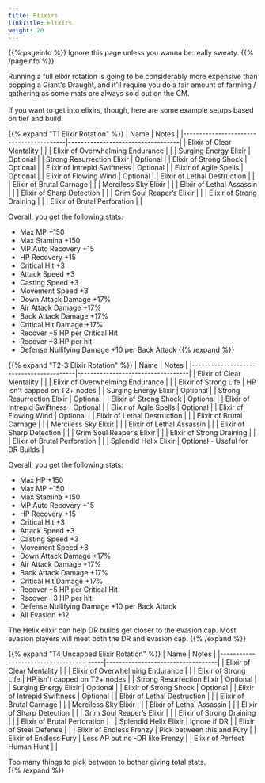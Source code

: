 ```yaml
---
title: Elixirs
linkTitle: Elixirs
weight: 20
---
```


{{% pageinfo %}}
Ignore this page unless you wanna be really sweaty.
{{% /pageinfo %}}

Running a full elixir rotation is going to be considerably more expensive than popping a Giant's Draught, and it'll require you do a fair amount of farming / gathering as some mats are always sold out on the CM.  
<br>
If you want to get into elixirs, though, here are some example setups based on tier and build.

{{% expand "T1 Elixir Rotation" %}}
| Name                                    | Notes                             |
|-----------------------------------------|-----------------------------------|
| Elixir of Clear Mentality               |                                   |
| Elixir of Overwhelming Endurance        |                                   |
| Surging Energy Elixir                   | Optional                          |
| Strong Resurrection Elixir              | Optional                          |
| Elixir of Strong Shock                  | Optional                          |
| Elixir of Intrepid Swiftness            | Optional                          |
| Elixir of Agile Spells                  | Optional                          |
| Elixir of Flowing Wind                  | Optional                          |
| Elixir of Lethal Destruction            |                                   |
| Elixir of Brutal Carnage                |                                   |
| Merciless Sky Elixir                    |                                   |
| Elixir of Lethal Assassin               |                                   |
| Elixir of Sharp Detection               |                                   |
| Grim Soul Reaper’s Elixir               |                                   |
| Elixir of Strong Draining               |                                   |
| Elixir of Brutal Perforation            |                                   |

Overall, you get the following stats:
- Max MP +150
- Max Stamina +150
- MP Auto Recovery +15
- HP Recovery +15
- Critical Hit +3
- Attack Speed +3
- Casting Speed +3
- Movement Speed +3
- Down Attack Damage +17%
- Air Attack Damage +17%
- Back Attack Damage +17%
- Critical Hit Damage +17%
- Recover +5 HP per Critical Hit
- Recover +3 HP per hit
- Defense Nullifying Damage +10 per Back Attack
{{% /expand %}}

{{% expand "T2-3 Elixir Rotation" %}}
| Name                                    | Notes                             |
|-----------------------------------------|-----------------------------------|
| Elixir of Clear Mentality               |                                   |
| Elixir of Overwhelming Endurance        |                                   |
| Elixir of Strong Life                   | HP isn't capped on T2+ nodes      |
| Surging Energy Elixir                   | Optional                          |
| Strong Resurrection Elixir              | Optional                          |
| Elixir of Strong Shock                  | Optional                          |
| Elixir of Intrepid Swiftness            | Optional                          |
| Elixir of Agile Spells                  | Optional                          |
| Elixir of Flowing Wind                  | Optional                          |
| Elixir of Lethal Destruction            |                                   |
| Elixir of Brutal Carnage                |                                   |
| Merciless Sky Elixir                    |                                   |
| Elixir of Lethal Assassin               |                                   |
| Elixir of Sharp Detection               |                                   |
| Grim Soul Reaper’s Elixir               |                                   |
| Elixir of Strong Draining               |                                   |
| Elixir of Brutal Perforation            |                                   |
| Splendid Helix Elixir                   | Optional - Useful for DR Builds   |

Overall, you get the following stats:
- Max HP +150
- Max MP +150
- Max Stamina +150
- MP Auto Recovery +15
- HP Recovery +15
- Critical Hit +3
- Attack Speed +3
- Casting Speed +3
- Movement Speed +3
- Down Attack Damage +17%
- Air Attack Damage +17%
- Back Attack Damage +17%
- Critical Hit Damage +17%
- Recover +5 HP per Critical Hit
- Recover +3 HP per hit
- Defense Nullifying Damage +10 per Back Attack
- All Evasion +12

The Helix elixir can help DR builds get closer to the evasion cap. Most evasion players will meet both the DR and evasion cap.
{{% /expand %}}

{{% expand "T4 Uncapped Elixir Rotation" %}}
| Name                                    | Notes                             |
|-----------------------------------------|-----------------------------------|
| Elixir of Clear Mentality               |                                   |
| Elixir of Overwhelming Endurance        |                                   |
| Elixir of Strong Life                   | HP isn't capped on T2+ nodes      |
| Strong Resurrection Elixir              | Optional                          |
| Surging Energy Elixir                   | Optional                          |
| Elixir of Strong Shock                  | Optional                          |
| Elixir of Intrepid Swiftness            | Optional                          |
| Elixir of Lethal Destruction            |                                   |
| Elixir of Brutal Carnage                |                                   |
| Merciless Sky Elixir                    |                                   |
| Elixir of Lethal Assassin               |                                   |
| Elixir of Sharp Detection               |                                   |
| Grim Soul Reaper’s Elixir               |                                   |
| Elixir of Strong Draining               |                                   |
| Elixir of Brutal Perforation            |                                   |
| Splendid Helix Elixir                   | Ignore if DR                      |
| Elixir of Steel Defense                 |                                   |
| Elixir of Endless Frenzy                | Pick between this and Fury        |
| Elixir of Endless Fury                  | Less AP but no -DR like Frenzy    |
| Elixir of Perfect Human Hunt            |                                   |

Too many things to pick between to bother giving total stats.  
{{% /expand %}}